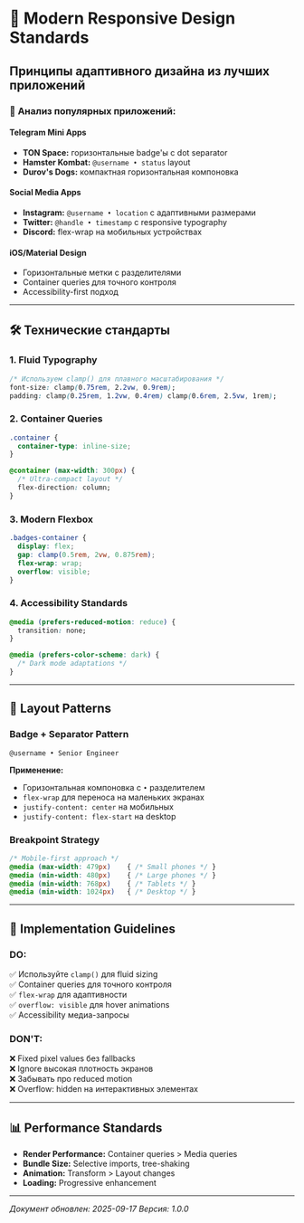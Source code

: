 # 🎨 Modern Responsive Design Standards 

## Принципы адаптивного дизайна из лучших приложений

### 📱 **Анализ популярных приложений:**

#### **Telegram Mini Apps**
- **TON Space:** горизонтальные badge'ы с dot separator
- **Hamster Kombat:** `@username • status` layout
- **Durov's Dogs:** компактная горизонтальная компоновка

#### **Social Media Apps** 
- **Instagram:** `@username • location` с адаптивными размерами
- **Twitter:** `@handle • timestamp` с responsive typography
- **Discord:** flex-wrap на мобильных устройствах

#### **iOS/Material Design**
- Горизонтальные метки с разделителями
- Container queries для точного контроля
- Accessibility-first подход

---

## 🛠 **Технические стандарты**

### **1. Fluid Typography**
```css
/* Используем clamp() для плавного масштабирования */
font-size: clamp(0.75rem, 2.2vw, 0.9rem);
padding: clamp(0.25rem, 1.2vw, 0.4rem) clamp(0.6rem, 2.5vw, 1rem);
```

### **2. Container Queries**
```css
.container {
  container-type: inline-size;
}

@container (max-width: 300px) {
  /* Ultra-compact layout */
  flex-direction: column;
}
```

### **3. Modern Flexbox**
```css
.badges-container {
  display: flex;
  gap: clamp(0.5rem, 2vw, 0.875rem);
  flex-wrap: wrap;
  overflow: visible;
}
```

### **4. Accessibility Standards**
```css
@media (prefers-reduced-motion: reduce) {
  transition: none;
}

@media (prefers-color-scheme: dark) {
  /* Dark mode adaptations */
}
```

---

## 📐 **Layout Patterns**

### **Badge + Separator Pattern**
```
@username • Senior Engineer
```

**Применение:**
- Горизонтальная компоновка с `•` разделителем  
- `flex-wrap` для переноса на маленьких экранах
- `justify-content: center` на мобильных
- `justify-content: flex-start` на desktop

### **Breakpoint Strategy**
```css
/* Mobile-first approach */
@media (max-width: 479px)    { /* Small phones */ }
@media (min-width: 480px)    { /* Large phones */ }
@media (min-width: 768px)    { /* Tablets */ }
@media (min-width: 1024px)   { /* Desktop */ }
```

---

## 🎯 **Implementation Guidelines**

### **DO:**
✅ Используйте `clamp()` для fluid sizing  
✅ Container queries для точного контроля  
✅ `flex-wrap` для адаптивности  
✅ `overflow: visible` для hover animations  
✅ Accessibility медиа-запросы  

### **DON'T:**
❌ Fixed pixel values без fallbacks  
❌ Ignore высокая плотность экранов  
❌ Забывать про reduced motion  
❌ Overflow: hidden на интерактивных элементах  

---

## 📊 **Performance Standards**

- **Render Performance:** Container queries > Media queries
- **Bundle Size:** Selective imports, tree-shaking
- **Animation:** Transform > Layout changes
- **Loading:** Progressive enhancement

---

*Документ обновлен: 2025-09-17*
*Версия: 1.0.0*